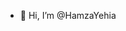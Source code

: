 - 👋 Hi, I’m @HamzaYehia

<!---
HamzaYehia/HamzaYehia is a ✨ special ✨ repository because its `README.md` (this file) appears on your GitHub profile.
You can click the Preview link to take a look at your changes.
--->
